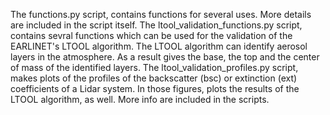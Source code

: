 The functions.py script, contains functions for several uses. More details are included in the script itself.
The ltool_validation_functions.py script, contains sevral functions which can be used for the validation of the EARLINET's LTOOL algorithm. The LTOOL algorithm can identify aerosol layers in the atmosphere. As a result gives the base, the top and the center of mass of
the identified layers.
The ltool_validation_profiles.py script, makes plots of the profiles of the backscatter (bsc) or extinction (ext) coefficients of a Lidar system. In those figures, plots the results of the LTOOL algorithm, as well.
More info are included in the scripts.
